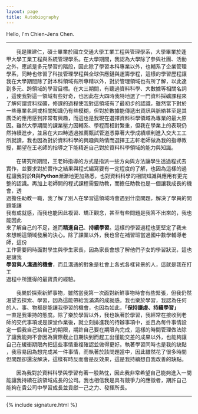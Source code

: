```yaml
---
layout: page
title: Autobiography
---
```

Hello, I'm Chien-Jens Chen.

-----------------------------------------------

&nbsp;&nbsp;&nbsp;&nbsp;&nbsp;&nbsp;&nbsp;我是陳建仁，碩士畢業於國立交通大學工業工程與管理學系，大學畢業於逢<br/>
甲大學工業工程與系統管理學系。在大學期間，我認為大學除了參與社團、活動<br/>
之外，應該是多元學習的階段，因此除了學習本科專業以外，也輔系了企業管理<br/>
學系，同時也修習了科技管理學程與全球供應鏈與運籌學程，這樣的學習歷程讓<br/>
我在大學期間除了對本科領域有所專精以外，對於管理領域也有所了解，以此達<br/>
到多元、跨領域的學習目標。在大三期間，有聽過資料科學、大數據等相關名詞<br/>
，這使我對這一領域有些好奇，也因此在大四時我特地選了一門資料採礦課程來<br/>
了解何謂資料採礦，修課的過程使我對這領域有了最初步的認識，雖然當下對於<br/>
一些專業名詞或相關知識仍有些模糊，但對於數據能傳遞出資訊與脈絡甚至是其<br/>
廣泛的應用感到非常有興趣，而這也是我現在選擇資料科學領域為專業的最大原<br/>
因。雖然大學期間的課業壓力因輔系、學程而相對繁重，但我在學業上的表現仍<br/>
然持續進步，並且在大四時透過推薦甄試管道憑靠著大學成績順利進入交大工工<br/>
所就讀，我也因為對於資料科學的興趣與熱情而選擇王志軒老師做為我的指導教<br/>
授，期望在王老師的指導之下能精進自己對於資料科學領域的能力與知識。<br/>
<br/>
&nbsp;&nbsp;&nbsp;&nbsp;&nbsp;&nbsp;&nbsp;在研究所期間，王老師指導的方式是指派一些方向與方法讓學生透過程式去<br/>
實作，並要求對於實作之結果與程式編寫要有一定程度的了解，也因為這樣的過<br/>
程讓我對於**R**與**Python**漸漸地更加熟悉，也對資料科學的相關知識與應用有更完<br/>
整的認識。再加上老師開的程式課程需要助教，而擔任助教也是一個讓我成長的機會，透<br/>
過擔任助教一職，我了解了別人在學習這領域時會遇到什麼問題，解決了學員的問題能讓<br/>
我有成就感，而我也能因此複習、矯正觀念，甚至有些問題是我答不出來的，我也能因此<br/>
來了解自己的不足，進而**精進自己**、**持續學習**。這樣的學習過程也更堅定了我未<br/>
來想朝這領域發展的決心。除了課業以外，我也曾在補習班當過國中數學輔導老師，這份<br/>
工作需要同時面對學生與學生家長，因為家長會想了解他們子女的學習狀況，這也是讓我<br/>
**學習與人溝通的機會**，而且溝通的對象是社會上各式各樣背景的人，這就是我在打工<br/>
過程中所獲得的最寶貴的經驗。<br/>
<br/>
&nbsp;&nbsp;&nbsp;&nbsp;&nbsp;&nbsp;&nbsp;我樂於探索新鮮事物，雖然當我第一次面對新鮮事物時會有些緊張，但我仍然<br/>
渴望去探索、學習，因為這能帶給我滿滿的成就感。我也樂於學習，我認為任何<br/>
的人、事、物都是能讓我學習的機會，也因為如此，**「保持謙虛、持續學習」**<br/>
一直是我秉持的態度。除了樂於學習以外，我也執著於學習，我經常在接收到老<br/>
師的交代事項或是課堂作業後，就立刻排進我的待辦事項中，並且為每件事情設<br/>
定一個我自己給自己的期限，期許自己要在期限內完成，這樣的時間管理做法除<br/>
了讓我能夠不會因為實際截止日期快到而趕工出僅能交差的成果以外，也能夠讓<br/>
自己在緩衝期限內把這些事情重複確認並做得更好。執著學習同時也是我的缺點<br/>
，我容易因為想完成某一件事情，而執著於該問題當中，因此雖然花了很多時間<br/>
但問題卻還沒解決，這樣有時反而會是反效果，這是我持續想自我改善的缺點。<br/>
<br/>
&nbsp;&nbsp;&nbsp;&nbsp;&nbsp;&nbsp;&nbsp;因為我對於資料科學與學習有著一股熱忱，因此我非常希望自己能夠進入一間<br/>
能讓我持續在該領域成長的公司。我也相信我是具有競爭力的應徵者，期許自己<br/>
能夠在貴公司中學習成長並貢獻一己之力、發揮所長。<br/>

------------------------------------------------


{% include signature.html %}
